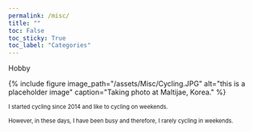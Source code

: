 ```yaml
---
permalink: /misc/
title: ""
toc: False
toc_sticky: True 
toc_label: "Categories"
---
```

  
Hobby
<br/>


{% include figure image_path="/assets/Misc/Cycling.JPG" alt="this is a placeholder image" caption="Taking photo at Maltijae, Korea." %}


<span style="font-size:80%"> I started cycling since 2014 and like to cycling on weekends. </span>
<br/>


<span style="font-size:80%">However, in these days, I have been busy and therefore, I rarely cycling in weekends. </span>
